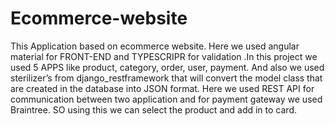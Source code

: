 # Ecommerce-website
This Application based on  ecommerce website. Here we used angular material for FRONT-END and TYPESCRIPR for validation .In this project we used 5 APPS like product, category, order, user, payment. And also we used sterilizer’s from django_restframework that will convert the model class that are created in the database into JSON format. Here we used REST API for communication between two application and for payment gateway we used Braintree. 
SO using this we can select the product and add in to card.
